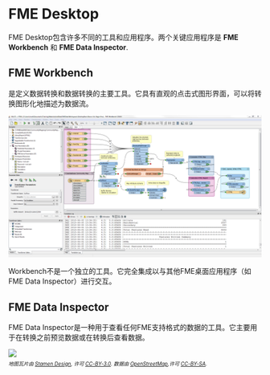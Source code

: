 # FME Desktop #

FME Desktop包含许多不同的工具和应用程序。两个关键应用程序是 **FME Workbench** 和 **FME Data Inspector**.

## FME Workbench ##
是定义数据转换和数据转换的主要工具。它具有直观的点击式图形界面，可以将转换图形化地描述为数据流。

![](./Images/Img1.003.FMEWorkbench.png)

Workbench不是一个独立的工具。它完全集成以与其他FME桌面应用程序（如FME Data Inspector）进行交互。


## FME Data Inspector ##
FME Data Inspector是一种用于查看任何FME支持格式的数据的工具。它主要用于在转换之前预览数据或在转换后查看数据。

![](./Images/Img1.004.FMEDataInspector.png)
<br><span style="font-style:italic;font-size:x-small">地图瓦片由 <a href="http://stamen.com">Stamen Design</a>, 许可 <a href="https://creativecommons.org/licenses/by/3.0">CC-BY-3.0</a>. 数据由 <a href="http://openstreetmap.org">OpenStreetMap</a>,许可 <a href="https://creativecommons.org/licenses/by-sa/3.0">CC-BY-SA</a>.
